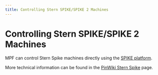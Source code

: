 ```yaml
---
title: Controlling Stern SPIKE/SPIKE 2 Machines
---
```


# Controlling Stern SPIKE/SPIKE 2 Machines


MPF can control Stern Spike machines directly using the
[SPIKE platform](../spike/index.md).

More technical information can be found in the [PinWiki Stern
Spike](http://www.pinwiki.com/wiki/index.php?title=Stern_SPIKE%E2%84%A2_System_Repair)
page.
